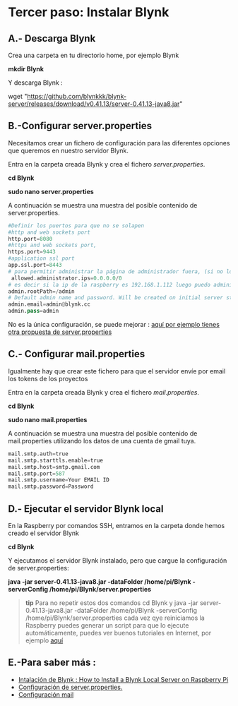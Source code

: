 # Tercer paso: Instalar Blynk

## A.- Descarga Blynk

Crea una carpeta en tu directorio home, por ejemplo Blynk

**mkdir Blynk**

Y descarga Blynk :

wget "https://github.com/blynkkk/blynk-server/releases/download/v0.41.13/server-0.41.13-java8.jar"

## B.-Configurar server.properties

Necesitamos crear un fichero de configuración para las diferentes opciones que queremos en nuestro servidor Blynk.

Entra en la carpeta creada Blynk y crea el fichero *server.properties*.

**cd Blynk**

**sudo nano server.properties**

A continuación se muestra una muestra del posible contenido de server.properties.

```python
#Definir los puertos para que no se solapen
#http and web sockets port
http.port=8080
#https and web sockets port,
https.port=9443
#application ssl port
app.ssl.port=8443
# para permitir administrar la página de administrador fuera, (si no lo haces tiene que ser en https://127.0.0.1:9443/admin) luego
 allowed.administrator.ips=0.0.0.0/0
# es decir si la ip de la raspberry es 192.168.1.112 luego puedo administrarlo fuera en n https://192.168.1.112:9443/admin
admin.rootPath=/admin
# Default admin name and password. Will be created on initial server start
admin.email=admin@blynk.cc
admin.pass=admin

```
No es la única configuración, se puede mejorar : [aquí por ejemplo tienes otra propuesta de server.properties](https://github.com/blynkkk/blynk-server/blob/master/server/core/src/main/resources/server.properties)

## C.- Configurar mail.properties

Igualmente hay que crear este fichero para que el servidor envíe por email los tokens de los proyectos

Entra en la carpeta creada Blynk y crea el fichero *mail.properties*.

**cd Blynk**

**sudo nano mail.properties**

A continuación se muestra una muestra del posible contenido de mail.properties utilizando los datos de una cuenta de gmail tuya.

```python
mail.smtp.auth=true
mail.smtp.starttls.enable=true
mail.smtp.host=smtp.gmail.com
mail.smtp.port=587
mail.smtp.username=Your EMAIL ID
mail.smtp.password=Password
```

## D.- Ejecutar el servidor Blynk local

En la Raspberry por comandos SSH, entramos en la carpeta donde hemos creado el servidor Blynk

**cd Blynk**

Y ejecutamos el servidor Blynk instalado, pero que cargue la configuración de server.properties:

**java -jar server-0.41.13-java8.jar -dataFolder /home/pi/Blynk -serverConfig /home/pi/Blynk/server.properties**

>**tip**
>Para no repetir estos dos comandos cd Blynk y java -jar server-0.41.13-java8.jar -dataFolder /home/pi/Blynk -serverConfig /home/pi/Blynk/server.properties cada vez qye reiniciamos la Raspberry puedes generar un script para que lo ejecute automáticamente, puedes ver buenos tutoriales en Internet, por ejemplo [aquí](https://openhardware.pe/raspberry-pi-ejecucion-de-programas-en-el-arranque-del-s-o/)

## E.-Para saber más :

* [Intalación de Blynk : How to Install a Blynk Local Server on Raspberry Pi](https://circuitdigest.com/microcontroller-projects/how-to-install-a-blynk-local-server-on-raspberry-pi)
* [Configuración de server.properties.](https://diyprojects.io/blynk-how-to-install-a-private-local-server-on-raspberry-pi-3-unlimited-energy-test-wemos-dht22/#.YImMULUzY2y)
* [Configuración mail](https://github.com/blynkkk/blynk-server#requirements)
